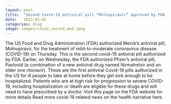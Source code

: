 ```yaml
---
layout: post
title:  "Second Covid-19 antiviral pill “Molnupiravir” approved by FDA, brings possitive breeze"
date:   2022-01-01
categories: blog
image: images/covid_second_med.jpeg
---
```


The US Food and Drug Administration (FDA) authorized Merck’s antiviral pill, Molnupiravir, for the treatment of mild-to-moderate coronavirus disease (COVID-19) on Thursday. This is the second covid-19 antiviral pill authorized by FDA.
Earlier, on Wednesday, the FDA authorized Pfizer’s antiviral pill, Paxlovid (a combination of a new antiviral drug named Nirmatrelvir and an older one ritonavir).
These are the first antiviral Covid-19 pills authorized in the US for ill people to take at home before they get sick enough to be hospitalized.
Patients who are at high risk for progression to severe COVID-19, including hospitalization or death are eligible for these drugs and will need to have prescribed by a doctor.
Visit this page on the FDA website for more details
Read more covid-19 related news on the health narrative here.
